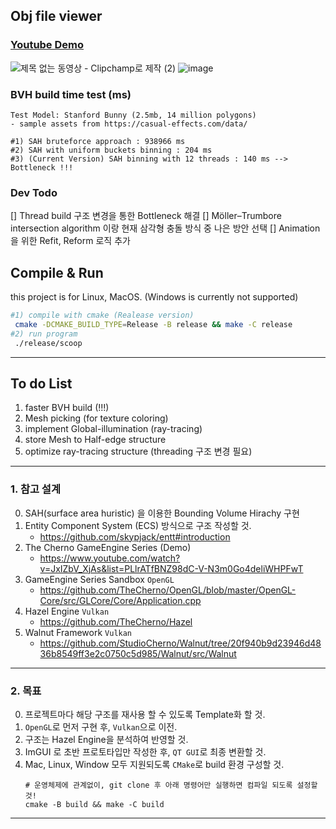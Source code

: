 ## Obj file viewer 
### [Youtube Demo](https://youtu.be/IXdCqPJfspo?si=NZ0x4q1wBHoGwQnw)

![제목 없는 동영상 - Clipchamp로 제작 (2)](https://github.com/kimminkyeu/MiniBlender/assets/60287070/df4a51de-530f-443a-bb34-0930e040f66d)
![image](https://github.com/kimminkyeu/MiniBlender/assets/60287070/3b1711d6-be75-4bb2-b898-44f65fc5b475)

### BVH build time test (ms)
```
Test Model: Stanford Bunny (2.5mb, 14 million polygons)
- sample assets from https://casual-effects.com/data/

#1) SAH bruteforce approach : 938966 ms
#2) SAH with uniform buckets binning : 204 ms
#3) (Current Version) SAH binning with 12 threads : 140 ms --> Bottleneck !!!
```

### Dev Todo
[] Thread build 구조 변경을 통한 Bottleneck 해결
[] Möller–Trumbore intersection algorithm 이랑 현재 삼각형 충돌 방식 중 나은 방안 선택
[] Animation을 위한 Refit, Reform 로직 추가


## Compile & Run
this project is for Linux, MacOS. (Windows is currently not supported)
```bash
#1) compile with cmake (Realease version)
 cmake -DCMAKE_BUILD_TYPE=Release -B release && make -C release
#2) run program
 ./release/scoop
```



---
## To do List
1. faster BVH build (!!!)
2. Mesh picking (for texture coloring)
3. implement Global-illumination (ray-tracing)
4. store Mesh to Half-edge structure
5. optimize ray-tracing structure (threading 구조 변경 필요)
---

### 1. 참고 설계
0. SAH(surface area huristic) 을 이용한 Bounding Volume Hirachy 구현
0. Entity Component System (ECS) 방식으로 구조 작성할 것.
    - https://github.com/skypjack/entt#introduction
2. The Cherno GameEngine Series (Demo)
    - https://www.youtube.com/watch?v=JxIZbV_XjAs&list=PLlrATfBNZ98dC-V-N3m0Go4deliWHPFwT
3. GameEngine Series Sandbox ```OpenGL```
    -  https://github.com/TheCherno/OpenGL/blob/master/OpenGL-Core/src/GLCore/Core/Application.cpp
4. Hazel Engine ```Vulkan```
    - https://github.com/TheCherno/Hazel
5. Walnut Framework ```Vulkan```
    - https://github.com/StudioCherno/Walnut/tree/20f940b9d23946d4836b8549ff3e2c0750c5d985/Walnut/src/Walnut
---
### 2. 목표
0. 프로젝트마다 해당 구조를 재사용 할 수 있도록 Template화 할 것.
1. ```OpenGL```로 먼저 구현 후, ```Vulkan```으로 이전.
2. 구조는 Hazel Engine을  분석하여 반영할 것.
3. ImGUI 로 초반 프로토타입만 작성한 후, ```QT GUI```로 최종 변환할 것.
4. Mac, Linux, Window 모두 지원되도록 ```CMake```로 build 환경 구성할 것.
    ```shell
   # 운영체제에 관계없이, git clone 후 아래 명령어만 실행하면 컴파일 되도록 설정할 것!
   cmake -B build && make -C build
   ```
---
